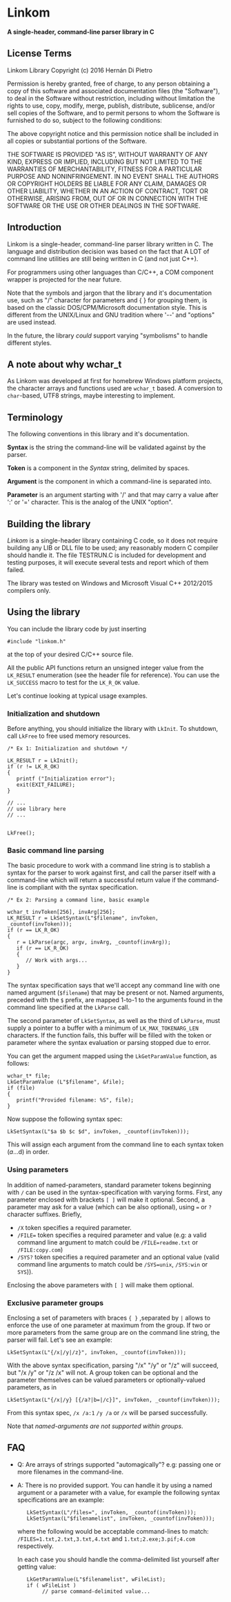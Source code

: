# Linkom
**A single-header, command-line parser library in C**

## License Terms

Linkom Library 
Copyright (c) 2016 Hernán Di Pietro

Permission is hereby granted, free of charge, to any person obtaining a copy
of this software and associated documentation files (the "Software"), to deal
in the Software without restriction, including without limitation the rights
to use, copy, modify, merge, publish, distribute, sublicense, and/or sell
copies of the Software, and to permit persons to whom the Software is
furnished to do so, subject to the following conditions:

The above copyright notice and this permission notice shall be included in all
copies or substantial portions of the Software.

THE SOFTWARE IS PROVIDED "AS IS", WITHOUT WARRANTY OF ANY KIND, EXPRESS OR
IMPLIED, INCLUDING BUT NOT LIMITED TO THE WARRANTIES OF MERCHANTABILITY,
FITNESS FOR A PARTICULAR PURPOSE AND NONINFRINGEMENT. IN NO EVENT SHALL THE
AUTHORS OR COPYRIGHT HOLDERS BE LIABLE FOR ANY CLAIM, DAMAGES OR OTHER
LIABILITY, WHETHER IN AN ACTION OF CONTRACT, TORT OR OTHERWISE, ARISING FROM,
OUT OF OR IN CONNECTION WITH THE SOFTWARE OR THE USE OR OTHER DEALINGS IN THE
SOFTWARE.

## Introduction

Linkom is a single-header, command-line parser library written in C. The language and distribution decision was based on the fact that A LOT of command line utilities are still being written in C (and not just C++).

For programmers using other languages than C/C++, a COM component wrapper is projected for the near future.

Note that the symbols and jargon that the library and it's documentation use, such as "/" character for parameters and { } for grouping them, is based on the classic DOS/CPM/Microsoft documentation style.  This is different from the UNIX/Linux and GNU tradition where '--' and "options"  are used instead.

In the future, the library *could* support varying "symbolisms" to handle different styles.

## A note about why wchar_t

As Linkom was developed at first for homebrew Windows platform projects, the character arrays  and functions used are `wchar_t` based. A conversion to `char`-based, UTF8 strings, maybe interesting to implement. 

## Terminology

The following conventions in this library and it's documentation. 

**Syntax** is the string the command-line will be validated against by the parser.

**Token** is a component in the *Syntax* string, delimited by spaces.

**Argument** is the component in which a command-line is separated into. 

**Parameter** is an argument starting with '/' and that may carry a value after ':' or '=' character. This is the analog of the UNIX "option".

## Building the library

*Linkom* is a single-header library containing C code, so it does not require building any LIB or DLL file to be used; any reasonably modern C compiler should handle it. The file TESTRUN.C is included for development and testing purposes, it will execute several tests and report which of them failed.

The library was tested on Windows and Microsoft Visual C++ 2012/2015 compilers only. 

## Using the library

You can include the library code by just inserting 

    #include "linkom.h"

at the top of your desired C/C++ source file.

All the public API  functions return an unsigned integer value from the `LK_RESULT` enumeration (see the header file for reference). You can use the `LK_SUCCESS` macro to test for the `LK_R_OK` value.

Let's continue looking at typical usage examples.

### Initialization and shutdown

Before anything, you should initialize the library with `LkInit`. To shutdown, call `LkFree` to free used memory resources.

    /* Ex 1: Initialization and shutdown */

    LK_RESULT r = LkInit();
    if (r != LK_R_OK) 
    {
       printf ("Initialization error");
       exit(EXIT_FAILURE);
    }

    // ...
    // use library here
    // ...
    
    
    LkFree();

### Basic command line parsing

The basic procedure to work with a command line string is to stablish a syntax for the parser to work against first, and call the parser itself with a command-line which will return a successful return value if the command-line is compliant with the syntax specification.

    /* Ex 2: Parsing a command line, basic example
    
    wchar_t invToken[256], invArg[256];
    LK_RESULT r = LkSetSyntax(L"$filename", invToken, _countof(invToken)));
    if (r == LK_R_OK)
    {
       r = LkParse(argc, argv, invArg, _countof(invArg));
       if (r == LK_R_OK)
       {
          // Work with args...
       }
    }
    
The syntax specification says that we'll accept any command line with one named argument (`$filename`) that may be present or not. Named arguments, preceded with the `$` prefix, are mapped 1-to-1 to the arguments found in
the command line specified at the `LkParse` call. 

The second parameter of `LkSetSyntax`, as well as the third of `LkParse`, must supply a pointer to a buffer with a minimum of `LK_MAX_TOKENARG_LEN` characters. If the function fails, this buffer will be filled with the token or parameter where the syntax evaluation or parsing stopped due to error.

You can get the argument mapped using the `LkGetParamValue` function, as follows:

    wchar_t* file;
    LkGetParamValue (L"$filename", &file);
    if (file)
    {
       printf("Provided filename: %S", file);
    }
    
Now suppose the following syntax spec:

    LkSetSyntax(L"$a $b $c $d", invToken, _countof(invToken)));

This will assign each argument from the command line to each syntax token ($a...$d) in order. 

### Using parameters

In addition of named-parameters, standard parameter tokens beginning with `/` can be used in the syntax-specification with varying forms. First, any parameter enclosed with brackets `[ ]` will make it optional. Second, a parameter may ask for a value (which can be also optional), using `=` or `?` character suffixes. Briefly,

* `/X` token specifies a required parameter.
* `/FILE=` token specifies a required parameter and value (e.g: a valid command line argument to match could be `/FILE=readme.txt` or `/FILE:copy.com`)
* `/SYS?` token specifies a required parameter and an optional value (valid command line arguments to match could be `/SYS=unix`, `/SYS:win` or `SYS`)).

Enclosing the above parameters with `[ ]` will make them optional.

### Exclusive parameter groups

Enclosing a set of parameters with braces `{ }` ,separated by `|` allows to enforce the use of one parameter at maximum from the group. If two or more parameters from the same group are on the command line string, the parser will fail. Let's see an example:

    LkSetSyntax(L"{/x|/y|/z}", invToken, _countof(invToken)));
	
With the above syntax specification, parsing "/x" "/y" or "/z" will succeed, but "/x /y" or "/z /x" will not. 
A group token can be optional and the parameter themselves can be valued parameters or optionally-valued parameters, as in 

    LkSetSyntax(L"{/x|/y} [{/a?|b=|/c}]", invToken, _countof(invToken))); 
	
From this syntax spec, `/x /a:1`  `/y /a`  or  `/x`  will be parsed successfully.

Note that *named-arguments are not supported within groups*.

## FAQ

* Q: Are arrays of strings supported "automagically"?  e.g: passing one or more filenames in the command-line.
  
* A: There is no provided support. You can handle it by using a named argument or a parameter with a value, for example the following syntax specifications are an example:
   
         LkSetSyntax(L"/files=", invToken, _countof(invToken))); 
         LkSetSyntax(L"$filenamelist", invToken, _countof(invToken))); 
   
   where the following would be acceptable command-lines to match: `/FILES=1.txt,2.txt,3.txt,4.txt` and  `1.txt;2.exe;3.pif;4.com` respectively.
   
   In each case you should handle the comma-delimited list yourself after getting value:
   
         LkGetParamValue(L"$filenamelist", wFileList);
		 if ( wFileList )
		      // parse command-delimited value...
			  
			  
			  